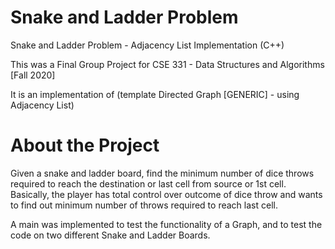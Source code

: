 # Snake and Ladder Problem
Snake and Ladder Problem - Adjacency List Implementation (C++)

This was a Final Group Project for CSE 331 - Data Structures and Algorithms [Fall 2020]

It is an implementation of (template Directed Graph [GENERIC] - using Adjacency List) 


# About the Project
Given a snake and ladder board, find the minimum number of dice throws required to reach the destination or last cell from source or 1st cell. Basically, the player has total control over outcome of dice throw and wants to find out minimum number of throws required to reach last cell.

A main was implemented to test the functionality of a Graph, and to test the code on two different Snake and Ladder Boards.
